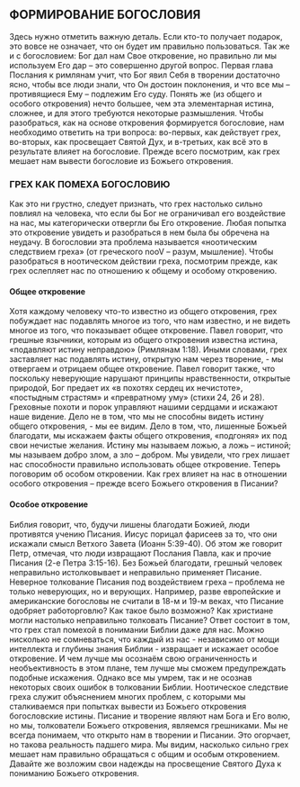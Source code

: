 ## ФОРМИРОВАНИЕ БОГОСЛОВИЯ

Здесь нужно отметить важную деталь. Если кто-то получает подарок, это вовсе не означает, что он будет им правильно пользоваться. Так же и с богословием: Бог дал нам Свое откровение, но правильно ли мы используем Его дар – это совершенно другой вопрос. Первая глава Послания к римлянам учит, что Бог явил Себя в творении достаточно ясно, чтобы все люди знали, что Он достоин поклонения, и что все мы – противящиеся Ему – подлежим Его суду. Понять же (из общего и особого откровения) нечто большее, чем эта элементарная истина, сложнее, и для этого требуются некоторые размышления.
Чтобы разобраться, как на основе откровения формируется богословие, нам необходимо ответить на три вопроса: во-первых, как действует грех, во-вторых, как просвещает Святой Дух, и в-третьих, как всё это в результате влияет на богословие. Прежде всего посмотрим, как грех мешает нам вывести богословие из Божьего откровения.

### ГРЕХ КАК ПОМЕХА БОГОСЛОВИЮ

Как это ни грустно, следует признать, что грех настолько сильно повлиял на человека, что если бы Бог не ограничивал его воздействие на нас, мы категорически отвергли бы Его откровение. Любая попытка это откровение увидеть и разобраться в нем была бы обречена на неудачу. В богословии эта проблема называется «ноотическим следствием греха» (от греческого nooV – разум, мышление).
Чтобы разобраться в ноотическом действии греха, посмотрим прежде, как грех ослепляет нас по отношению к общему и особому откровению.


#### Общее откровение

Хотя каждому человеку что-то известно из общего откровения, грех побуждает нас подавлять многое из того, что нам известно, и не видеть многое из того, что показывает общее откровение. Павел говорит, что грешные язычники, которым из общего откровения известна истина, «подавляют истину неправдою» (Римлянам 1:18). Иными словами, грех заставляет нас подавлять истину, открытую нам через творение, - мы отвергаем и отрицаем общее откровение. Павел говорит также, что поскольку неверующие нарушают принципы нравственности, открытые природой, Бог предает их «в похотях сердец их нечистоте», «постыдным страстям» и «превратному уму» (стихи 24, 26 и 28). Греховные похоти и порок управляют нашими сердцами и искажают наше видение. Дело не в том, что мы не способны видеть истину общего откровения, - мы ее видим. Дело в том, что, лишенные Божьей благодати, мы искажаем факты общего откровения, «подгоняя» их под свои нечистые желания. Истину мы называем ложью, а ложь – истиной; мы называем добро злом, а зло – добром.
Мы увидели, что грех лишает нас способности правильно использовать общее откровение. Теперь поговорим об особом откровении. Как грех влияет на нас в отношении особого откровения – прежде всего Божьего откровения в Писании? 

#### Особое откровение

Библия говорит, что, будучи лишены благодати Божией, люди противятся учению Писания. Иисус порицал фарисеев за то, что они искажали смысл Ветхого Завета (Иоанн 5:39-40). Об этом же говорит Петр, отмечая, что люди извращают Послания Павла, как и прочие Писания (2-е Петра 3:15-16). Без Божьей благодати, грешный человек неправильно истолковывает и неправильно применяет Писание.
Неверное толкование Писания под воздействием греха – проблема не только неверующих, но и верующих. Например, разве европейские и американские богословы не считали в 18-м и 19-м веках, что Писание одобряет работорговлю? Как такое было возможно? Как христиане могли настолько неправильно толковать Писание? Ответ состоит в том, что грех стал помехой в понимании Библии даже для нас. Можно нисколько не сомневаться, что каждый из нас - независимо от мощи интеллекта и глубины знания Библии - извращает и искажает особое откровение. И чем лучше мы осознаём свою ограниченность и необъективность в этом плане, тем лучше мы сможем предупреждать подобные искажения. Однако все мы умрем, так и не осознав некоторых своих ошибок в толковании Библии.
Ноотическое следствие греха служит объяснением многих проблем, с которыми мы сталкиваемся при попытках вывести из Божьего откровения богословские истины. Писание и творение являют нам Бога и Его волю, но мы, толкователи Божьего откровения, являемся грешниками. Мы не всегда понимаем, что открыто нам в творении и Писании. Это огорчает, но такова реальность падшего мира.
Мы видим, насколько сильно грех мешает нам правильно обращаться с общим и особым откровением. Давайте же возложим свои надежды на просвещение Святого Духа к пониманию Божьего откровения.
